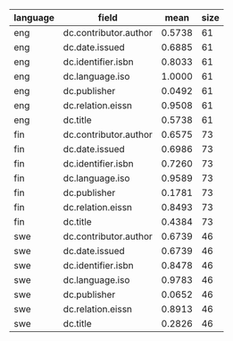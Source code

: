 | language   | field                 |   mean |   size |
|------------|-----------------------|--------|--------|
| eng        | dc.contributor.author | 0.5738 |     61 |
| eng        | dc.date.issued        | 0.6885 |     61 |
| eng        | dc.identifier.isbn    | 0.8033 |     61 |
| eng        | dc.language.iso       | 1.0000 |     61 |
| eng        | dc.publisher          | 0.0492 |     61 |
| eng        | dc.relation.eissn     | 0.9508 |     61 |
| eng        | dc.title              | 0.5738 |     61 |
| fin        | dc.contributor.author | 0.6575 |     73 |
| fin        | dc.date.issued        | 0.6986 |     73 |
| fin        | dc.identifier.isbn    | 0.7260 |     73 |
| fin        | dc.language.iso       | 0.9589 |     73 |
| fin        | dc.publisher          | 0.1781 |     73 |
| fin        | dc.relation.eissn     | 0.8493 |     73 |
| fin        | dc.title              | 0.4384 |     73 |
| swe        | dc.contributor.author | 0.6739 |     46 |
| swe        | dc.date.issued        | 0.6739 |     46 |
| swe        | dc.identifier.isbn    | 0.8478 |     46 |
| swe        | dc.language.iso       | 0.9783 |     46 |
| swe        | dc.publisher          | 0.0652 |     46 |
| swe        | dc.relation.eissn     | 0.8913 |     46 |
| swe        | dc.title              | 0.2826 |     46 |
